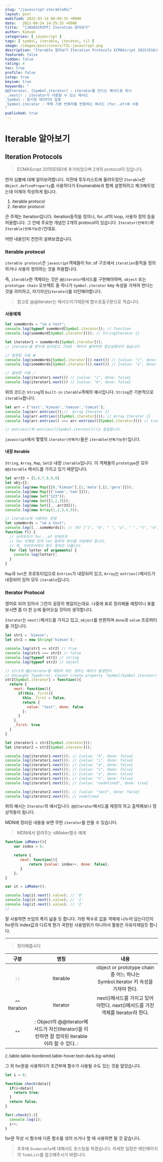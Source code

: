 ```yaml
---
slug: "/javascript-iterable01/"
layout: post
modified: 2022-03-14 00:09:35 +0900
date:   2021-08-24 14:35:35 +0900
title:  "[JAVASCRIPT] Iteration 알아보기"
author: Kimson
categories: [ javascript ]
tags: [ symbol, iterable, iterator, til ]
image: /images/post/covers/TIL-javascript.png
description: "Iterable 알아보기 Iteration Protocols ECMAScript 2015(ES6)에 추가되었으며 2개의 protocol이 있습니다. 먼저 심볼에 대해 알아보려합니다. 이전에 투두리스트에 올려두었던 `Iterable`은 `Object.defineProperty`를 사용하다가 Enumerable과 함께 설명하려고 체크해두었는데 이제야 작성하게 됩니다."
featured: false
hidden: false
rating: 4
toc: true
profile: false
istop: true
keysum: true
keywords: "
@@Iterator, [Symbol.iterator] : iterator를 만드는 메서드중 하나
_.next() : iterator가 사용할 수 있는 메서드
_Symbol : 원시형 데이터의 일종
_Symbol.iterator : 객체 기본 반복자를 반환하는 메서드 (for..of)에 사용
"
published: true
---
```


# Iterable 알아보기

## Iteration Protocols

> ECMAScript 2015(ES6)에 추가되었으며 2개의 protocol이 있습니다.

먼저 심볼에 대해 알아보려합니다. 이전에 투두리스트에 올려두었던 `Iterable`은 `Object.defineProperty`를 사용하다가 Enumerable과 함께 설명하려고 체크해두었는데 이제야 작성하게 됩니다.

1. iterable protocol
2. iterator protocol

큰 주제는 Iteration입니다. iteration동작을 정의나, for..of의 loop, 사용자 정의 등을 허용합니다. 그 안에 주요한 개념인 2개의 protocol이 있습니다. `Iterator(반복자)`와 `Iterable(반복가능한)`인데요.  

어떤 내용인지 천천히 살펴보겠습니다.

### Iterable protocol

`iterable protocol`은 `javascript`객체들이 for..of 구조에서 `iteration`동작을 정의하거나 사용자 정의하는 것을 허용합니다.

즉, `iterable`한 객체라는 것은 `@@iterator`메서드를 구현해야하며, `object` 또는 `prototype chain` 오브젝트 중 하나가 `Symbol.iterator` key 속성을 가져야 한다는 것을 의미하고, 자기자신(`iterator`)를 리턴해야합니다.

> 참고로 @@iterator는 메서드이기때문에 함수호출구문으로 적습니다.

#### 사용예제

```javascript
let someWords = "im a test";
console.log(typeof someWord[Symbol.iterator]); // function
console.log(someWord[Symbol.iterator]()); // StringIterator {}

let iterator1 = someWords[Symbol.iterator]();
// iterator를 변수에 담지않고 그대로 .찍어서 출력하면 정상실행되지 않습니다.

// 잘못된 사용 ❌
console.log(someWords[Symbol.iterator]().next()) // {value: "i", done: false}
console.log(someWords[Symbol.iterator]().next()) // {value: "i", done: false}

// 올바른 사용 ✅
console.log(iterator1.next()) // {value: "i", done: false}
console.log(iterator1.next()) // {value: "m", done: false}
```

위의 코드는 `String`의 `built-in` `iterable`객체의 예시입니다. `String`은 기본적으로 `iterable`합니다.

```javascript
let arr = ['test','kimson','tomson','tomcat'];
console.log(arr.entries());//  Array Iterator {}
console.log(arr.entries()[Symbol.iterator]()); // Array Iterator {}
console.log(arr.entries() === arr.entries()[Symbol.iterator]()) // true

// entries()와 entries()[Symbol.iterator]()는 동일합니다.
```

`javascript`에서 몇몇의 `iterator(반복자)`들은 `iterable(반복가능한)`입니다.

#### 내장 iterable

`String`, `Array`, `Map`, `Set은` 내장 `iterable`입니다. 이 객체들의 `prototype`은 모두 `@@iterable` 메서드를 가지고 있기 때문입니다.

```javascript
let arr33 = [5,6,7,8,9,0]
let obj={};
console.log(new Map([[0,"kimson"],[1,'mota'],[2,'gero']]));
console.log(new Map([['name','tom']]));
console.log(new Set("123"));
console.log(new Set([1,2,3]));
console.log(new Set([...arr33]));
console.log(new Array(1,2,3,4,5));

// iterable에 사용되는 문법
let someWords = "im a test";
console.log([...someWords]); // (9) ["i", "m", " ", "a", " ", "t", "e", "s", "t"]
function f() {
  // 브라우저가 for...of 반복문과
  // for 반복문 안의 let 범위의 변수를 지원해야 합니다.
  // 즉, 브라우저마다 함수 동작은 다릅니다.
  for (let letter of arguments) {
    console.log(letter);
  }
}
```

`Map`과 `Set`은 프로토타입으로 `Entries`가 내장되어 있고, `Array`는 `entries()`메서드가 내장되어 있어 모두 `iterable`입니다.

### Iterator Protocol

영어로 되어 있어서 그런지 굉장히 헷갈리는데요. 나중에 표로 정리해둘 예정이니 표를 보시면 좀 더 한 눈에 들어오실 것이라 생각합니다.

`Iterator`는 `next()`메서드를 가지고 있고, `object`를 반환하며 `done`과 `value` 프로퍼티를 가집니다.

```javascript
let str1 = 'kimson';
let str2 = new String('kimson');

console.log(str1 == str2) // true
console.log(str1 === str2) // false
console.log(typeof str1) // string
console.log(typeof str2) // object

// str1의 @@iterator를 재정의 하는 경우는 에러가 발생한다.
// Uncaught TypeError: Cannot create property 'Symbol(Symbol.iterator)' on string 'test some'
str2[Symbol.iterator] = function(){
  return {
    next: function(){
      if(this._first){
        this._first = false;
        return {
          value: "test", done: false
        };
      }
    },
    _first: true
  }
}

let iterator1 = str1[Symbol.iterator]();
let iterator2 = str2[Symbol.iterator]();

console.log(iterator1.next()); // {value: "k", done: false}
console.log(iterator1.next()); // {value: "i", done: false}
console.log(iterator1.next()); // {value: "m", done: false}
console.log(iterator1.next()); // {value: "s", done: false}
console.log(iterator1.next()); // {value: "o", done: false}
console.log(iterator1.next()); // {value: "n", done: false}
console.log(iterator1.next()); // {value: "undefined", done: true}

console.log(iterator2.next()); // {value: "test", done: false}
console.log(iterator2.next()); // undefined
```

위의 예시는 `Iterator`의 예시입니다. `@@Iterator`메서드를 재정의 하고 출력해보니 정상작동이 됩니다.

MDN에 정리된 내용을 보면 무한 `iterator`를 만들 수 있습니다.

> MDN에서 알려주는 idMaker함수 예제

```javascript
function idMaker(){
    var index = 0;

    return {
       next: function(){
           return {value: index++, done: false};
       }
    };
}

var it = idMaker();

console.log(it.next().value); // '0'
console.log(it.next().value); // '1'
console.log(it.next().value); // '2'
// ...
```

잘 사용하면 쓰임의 폭이 넓을 듯 합니다. 가령 짝수로 값을 객체에 나누어 담는다던지 for문의 index값과 다르게 뭔가 국한된 사용범위가 아니어서 활용은 자유자재일듯 합니다.

-----

> 정리해봅시다

|구분|명칭|내용|
| :---------: | :------: | :-----------------------------------------------------------------------------: |
| :         : | Iterable | object or prototype chain 중 어느 하나는 Symbol.iterator 키 속성을 가져야 한다.    |
| ^^ Iteration| Iterator |next()메서드를 가지고 있어야한다. next()메서드를 가진 객체를 Iterator라 한다.         |
| ^^          | : Object의 @@iterator메서드가 자신(Iterator)을 리턴하면 잘 정의된 iterable 이라 할 수 있다. : ||
{:.table.table-bordered.table-hover.text-dark.bg-white}

그 외 for문을 사용하다가 조건부에 함수가 사용될 수도 있는 것을 알았습니다.

```javascript
let i = 0;

function check(data){
  if(i<data){
    return true;
  }
  return false;
}

for(;check();){
  console.log(i);
  i++;
}
```

for문 작성 시 함수에 다른 함수를 섞어 쓰거나 할 때 사용하면 될 것 같습니다.

> 추후에 `Enumerable`에 대해서도 포스팅을 하겠습니다. 자세한 일정은 메인페이지의 `TodoList`를 참고해주시기 바랍니다.